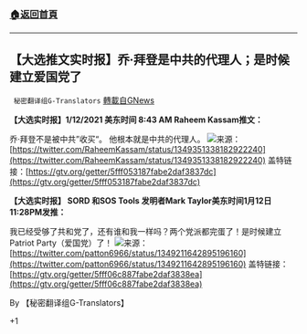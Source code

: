 ###  [:house:返回首頁](https://github.com/ourhimalayas/txt)
---

## 【大选推文实时报】乔·拜登是中共的代理人；是时候建立爱国党了
` 秘密翻译组G-Translators` [轉載自GNews](https://gnews.org/zh-hans/748285/)

**【大选实时报】1/12/2021 美东时间 8:43 AM Raheem Kassam推文：**

乔·拜登不是被中共”收买“。 他根本就是中共的代理人。
![]()![](https://gnews.org/wp-content/uploads/2021/01/Capture-120.jpg)来源：[https://twitter.com/RaheemKassam/status/1349351338182922240](https://twitter.com/RaheemKassam/status/1349351338182922240)
盖特链接：[https://gtv.org/getter/5fff053187fabe2daf3837dc](https://gtv.org/getter/5fff053187fabe2daf3837dc)

**【大选实时报】 SORD 和SOS Tools 发明者Mark Taylor美东时间1月12日11:28PM发推：**

我已经受够了共和党了，还有谁和我一样吗？两个党派都完蛋了！是时候建立Patriot Party（爱国党）了！
![]()![](https://gnews.org/wp-content/uploads/2021/01/Capture3-2.jpg)来源：[https://twitter.com/patton6966/status/1349211642895196160](https://twitter.com/patton6966/status/1349211642895196160)
盖特链接：[https://gtv.org/getter/5fff06c887fabe2daf3838ea](https://gtv.org/getter/5fff06c887fabe2daf3838ea)

By 【秘密翻译组G-Translators】

+1
